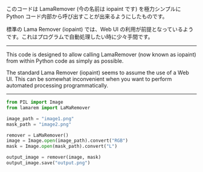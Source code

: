 このコードは LamaRemover (今の名前は iopaint です) を極力シンプルに Python コード内部から呼び出すことが出来るようにしたものです。

標準の Lama Remover (iopaint) では、Web UI の利用が前提となっているようです。これはプログラムで自動処理したい時に少々手間です。

----

This code is designed to allow calling LamaRemover (now known as iopaint) from within Python code as simply as possible.

The standard Lama Remover (iopaint) seems to assume the use of a Web UI. This can be somewhat inconvenient when you want to perform automated processing programmatically.

----

```python
from PIL import Image
from lamarem import LaMaRemover

image_path = "image1.png"
mask_path = "image2.png"

remover = LaMaRemover()
image = Image.open(image_path).convert("RGB")
mask = Image.open(mask_path).convert("L")

output_image = remover(image, mask)
output_image.save("output.png")
```
